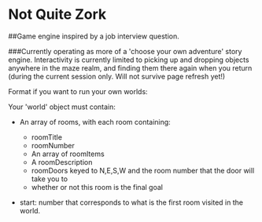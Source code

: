 Not Quite Zork
==============

##Game engine inspired by a job interview question.

###Currently operating as more of a 'choose your own adventure' story engine. Interactivity is currently limited to picking up and dropping objects anywhere in the maze realm, and finding them there again when you return (during the current session only. Will not survive page refresh yet!)

Format if you want to run your own worlds:

Your 'world' object must contain:
* An array of rooms, with each room containing:
  * roomTitle
  * roomNumber
  * An array of roomItems
  * A roomDescription
  * roomDoors keyed to N,E,S,W and the room number that the door will take you to
  * whether or not this room is the final goal

* start: number that corresponds to what is the first room visited in the world.
